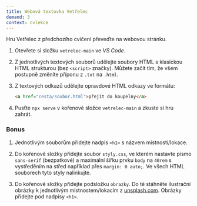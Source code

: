 ```yaml
---
title: Webová textovka Vetřelec
demand: 3
context: cvlekce
---
```


Hru Vetřelec z předchozího cvičení převeďte na webovou stránku.

1. Otevřete si složku `vetrelec-main` ve _VS Code_.

1. Z jednotlivých textových souborů udělejte soubory HTML s klasickou HTML strukturou (bez `<script>` značky). Můžete začít tím, že všem postupně změníte příponu z `.txt` na `.html`.

1. Z textových odkazů udělejte opravdové HTML odkazy ve formátu:

   ```html
   <a href="cesta/soubor.html">přejít do koupelny</a>
   ```

1. Pusťte `npx serve` v kořenové složce `vetrelec-main` a zkuste si hru zahrát.

### Bonus

1. Jednotlivým souborům přidejte nadpis `<h1>` s názvem místnosti/lokace.

1. Do kořenové složky přidejte soubor `styly.css`, ve kterém nastavte písmo `sans-serif` (bezpatkové) a maximální šířku prvku `body` na `40rem` s vystředěním na střed například přes `margin: 0 auto;`. Ve všech HTML souborech tyto styly nalinkujte.

1. Do kořenové složky přidejte podsložku `obrazky`. Do té stáhněte ilustrační obrázky k jednotlivým místnostem/lokacím z [unsplash.com](https://unsplash.com/). Obrázky přidejte pod nadpisy `<h1>`.
